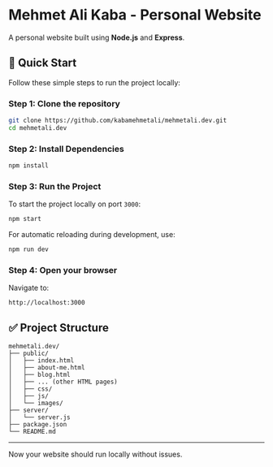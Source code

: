 # Mehmet Ali Kaba - Personal Website

A personal website built using **Node.js** and **Express**.

## 🚀 Quick Start

Follow these simple steps to run the project locally:

### **Step 1: Clone the repository**

```bash
git clone https://github.com/kabamehmetali/mehmetali.dev.git
cd mehmetali.dev
```

### **Step 2: Install Dependencies**

```bash
npm install
```

### **Step 3: Run the Project**

To start the project locally on port `3000`:

```bash
npm start
```

For automatic reloading during development, use:

```bash
npm run dev
```

### **Step 4: Open your browser**

Navigate to:
```
http://localhost:3000
```

## ✅ **Project Structure**

```
mehmetali.dev/
├── public/
│   ├── index.html
│   ├── about-me.html
│   ├── blog.html
│   ├── ... (other HTML pages)
│   ├── css/
│   ├── js/
│   └── images/
├── server/
│   └── server.js
├── package.json
└── README.md
```

---

Now your website should run locally without issues.
